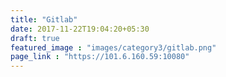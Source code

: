 ```yaml
---
title: "Gitlab"
date: 2017-11-22T19:04:20+05:30
draft: true
featured_image : "images/category3/gitlab.png"
page_link : "https://101.6.160.59:10080"
---
```


